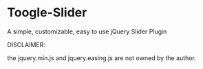 Toogle-Slider
=============

A simple, customizable, easy to use jQuery Slider Plugin


DISCLAIMER:


the jquery.min.js
and jquery.easing.js are not owned by the author.
